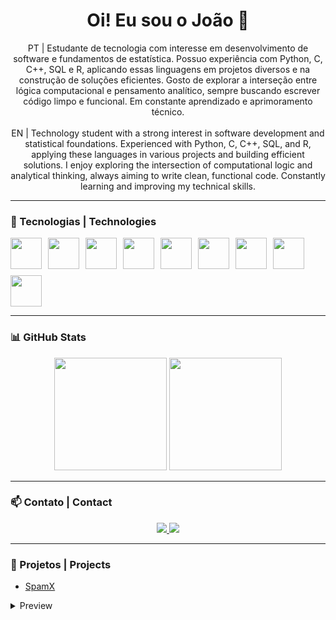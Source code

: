 <h1 align="center">Oi! Eu sou o João 👋</h1>

<p align="center">
  PT | Estudante de tecnologia com interesse em desenvolvimento de software e fundamentos de estatística. Possuo experiência com Python, C, C++, SQL e R, aplicando essas linguagens em projetos diversos e na construção de soluções eficientes. Gosto de explorar a interseção entre lógica computacional e pensamento analítico, sempre buscando escrever código limpo e funcional. Em constante aprendizado e aprimoramento técnico.  
  <br><br>
  EN | Technology student with a strong interest in software development and statistical foundations. Experienced with Python, C, C++, SQL, and R, applying these languages in various projects and building efficient solutions. I enjoy exploring the intersection of computational logic and analytical thinking, always aiming to write clean, functional code. Constantly learning and improving my technical skills.
</p>

---

### 🧰 Tecnologias | Technologies

<div style="display: flex; gap: 10px; flex-wrap: wrap;">
  <img src="https://cdn.jsdelivr.net/gh/devicons/devicon@latest/icons/python/python-original.svg" width="50" height="50"/>
  <img src="https://cdn.jsdelivr.net/gh/devicons/devicon@latest/icons/php/php-original.svg" width="50" height="50"/>
  <img src="https://cdn.jsdelivr.net/gh/devicons/devicon@latest/icons/html5/html5-original.svg" width="50" height="50"/>
  <img src="https://cdn.jsdelivr.net/gh/devicons/devicon@latest/icons/css3/css3-original.svg" width="50" height="50"/>
  <img src="https://cdn.jsdelivr.net/gh/devicons/devicon@latest/icons/bootstrap/bootstrap-original.svg" width="50" height="50"/>
  <img src="https://cdn.jsdelivr.net/gh/devicons/devicon@latest/icons/c/c-original.svg" width="50" height="50"/>
  <img src="https://cdn.jsdelivr.net/gh/devicons/devicon@latest/icons/cplusplus/cplusplus-original.svg" width="50" height="50"/>
  <img src="https://cdn.jsdelivr.net/gh/devicons/devicon@latest/icons/r/r-original.svg" width="50" height="50"/>
  <img src="https://cdn.jsdelivr.net/gh/devicons/devicon@latest/icons/mysql/mysql-original.svg" width="50" height="50"/>
</div>

---

### 📊 GitHub Stats

<div align="center">
  <img height="180em" src="https://github-readme-stats.vercel.app/api/top-langs/?username=a55u&layout=compact&langs_count=7&theme=dracula"/>
  <img height="180em" src="https://github-readme-stats.vercel.app/api?username=a55u&show_icons=true&theme=dracula&include_all_commits=true&count_private=true"/>
</div>

---

### 📫 Contato | Contact

<div align="center">
  <a href="mailto:jvmessias100@gmail.com">
    <img src="https://img.shields.io/badge/Gmail-D14836?style=for-the-badge&logo=gmail&logoColor=white"/>
  </a>
  <a href="https://www.linkedin.com/in/" target="_blank">
    <img src="https://img.shields.io/badge/-LinkedIn-%230077B5?style=for-the-badge&logo=linkedin&logoColor=white"/>
  </a>
</div>

---

### 🚀 Projetos | Projects

- [SpamX](https://github.com/a55u/SpamX)

<details>
  <summary>Preview</summary>
  <p>none</p>
</details>

  </details>








